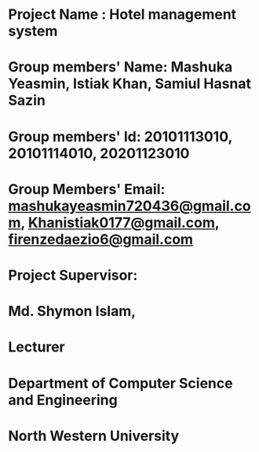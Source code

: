 # Project Name : Hotel management system


# Group members' Name: Mashuka Yeasmin, Istiak Khan, Samiul Hasnat Sazin


# Group members' Id: 20101113010, 20101114010, 20201123010


# Group Members' Email: mashukayeasmin720436@gmail.com, Khanistiak0177@gmail.com, firenzedaezio6@gmail.com


# Project Supervisor:
# Md. Shymon Islam, 
# Lecturer 
# Department of Computer Science and Engineering 
# North Western University
